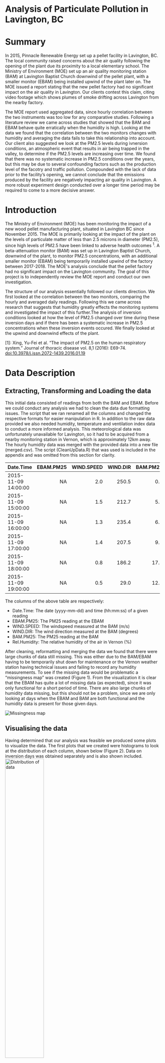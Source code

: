 Analysis of Particulate Pollution in Lavington, BC
================

Summary
=======

In 2015, Pinnacle Renewable Energy set up a pellet facility in Lavington, BC. The local community raised concerns about the air quality following the opening of the plant due its proximity to a local elementary school. The Ministry of Environment (MOE) set up an air quality monitoring station (BAM) at Lavington Baptist Church downwind of the pellet plant, with a smaller monitor (EBAM) being installed upwind of the plant later on. The MOE issued a report stating that the new pellet factory had no significant impact on the air quality in Lavington. Our clients contest this claim, citing video footage which shows plumes of smoke drifting across Lavington from the nearby factory.

The MOE report used aggregated data, since hourly correlation between the two instruments was too low for any comparative studies. Following a literature review we came across studies that showed that the BAM and EBAM behave quite erratically when the humidity is high. Looking at the data we found that the correlation between the two monitors changes with humidity and averaging the data fails to take this relationship into account. Our client also suggested we look at the PM2.5 levels during ivnersion conditions, an atmospheric event that results in air being trapped in the valley, to determine if the PM2.5 levels are increasing over time. We found that there was no systematic increase in PM2.5 conditions over the years, but this may be due to several confounding factors such as the production level of the facotry and traffic pollution. Compounded with the lack of data prior to the facility’s opening, we cannot conclude that the emissions produced by the facility are negatively impacting air quality in Lavington. A more robust experiment design conducted over a longer time period may be required to come to a more decisive answer.

Introduction
============

The Ministry of Environment (MOE) has been monitoring the impact of a new wood pellet manufacturing plant, situated in Lavington BC since November 2015. The MOE is primarily looking at the impact of the plant on the levels of particulate matter of less than 2.5 microns in diameter (PM2.5), since high levels of PM2.5 have been linked to adverse health outcomes $^1$. A beta-attenuation monitor (BAM) was set up in Lavington Baptist Church, downwind of the plant, to monitor PM2.5 concentrations, with an additional smaller monitor (EBAM) being temporarily installed upwind of the factory between 2017-2018. The MOE's analysis conclude that the pellet factory had no significant impact on the Lavington community. The goal of this project is to independently review the MOE report and conduct our own investigation.

The structure of our analysis essentially followed our clients direction. We first looked at the correlation between the two monitors, comparing the hourly and averaged daily readings. Following this we came across research that suggests that humidity greatly effects the monitoring systems and investigated the impact of this further.The analysis of inversion conditions looked at how the level of PM2.5 changed over time during these inversion days and if there has been a systematic increase in PM2.5 concentrations when these inversion events occured. We finally looked at the upwind and downwind effects of the plant.

[1]: Xing, Yu-Fei et al. “The impact of PM2.5 on the human respiratory system.” Journal of thoracic disease vol. 8,1 (2016): E69-74. <doi:10.3978/j.issn.2072-1439.2016.01.19> 

Data Description
================

Extracting, Transforming and Loading the data
---------------------------------------------

This initial data consisted of readings from both the BAM and EBAM. Before we could conduct any analysis we had to clean the data due formatting issues. The script that we ran renamed all the columns and changed the respective formats for easier manipulation in R. In addition to the raw data provided we also needed humidity, temperature and ventilation index data to conduct a more informed analysis. This meteorological data was unfortunately unavailable for Lavington, so it had to be acquired from a nearby monitoring station in Vernon, which is approximately 12km away. The hourly humidity data was merged with the provided data into a new file (merged.csv). The script (CleanUpData.R) that was used is included in the appendix and was omitted from this section for clarity.

| Date.Time           |  EBAM.PM25|  WIND.SPEED|  WIND.DIR|  BAM.PM25|  Rel.Humidity|
|:--------------------|----------:|-----------:|---------:|---------:|-------------:|
| 2015-11-09 14:00:00 |         NA|         2.0|     250.5|       0.1|            67|
| 2015-11-09 15:00:00 |         NA|         1.5|     212.7|       5.1|            70|
| 2015-11-09 16:00:00 |         NA|         1.3|     235.4|       6.1|            77|
| 2015-11-09 17:00:00 |         NA|         1.4|     207.5|       9.7|            82|
| 2015-11-09 18:00:00 |         NA|         0.8|     186.2|      17.2|            86|
| 2015-11-09 19:00:00 |         NA|         0.5|      29.0|      12.1|            86|

The columns of the above table are respectively:

-   Date.Time: The date (yyyy-mm-dd) and time (hh:mm:ss) of a given reading
-   EBAM.PM25: The PM25 reading at the EBAM
-   WIND.SPEED: The windspeed measured at the BAM (m/s)
-   WIND.DIR: The wind direction measured at the BAM (degrees)
-   BAM.PM25: The PM25 reading at the BAM
-   Rel.Humidity: The relative humidity of the air in Vernon (%)

After cleaning, reformatting and merging the data we found that there were large chunks of data still missing. This was either due to the BAM/EBAM having to be temporarily shut down for maintenance or the Vernon weather station having technical issues and failing to record any humidity measurements. To see if the missing data would be problematic a “missingness map” was created (Figure 1). From the visualization it is clear that the EBAM has quite a lot of missing data (as expected), since it was only functional for a short period of time. There are also large chunks of humidity data missing, but this should not be a problem, since we are only looking at days when the EBAM and BAM are both functional and the humidity data is present for those given days.

![Missingness map](StatisticalConsultingProject_files/figure-markdown_github/mismap-1.png)

Visualising the data
--------------------

Having determined that our analysis was feasible we produced some plots to visualize the data. The first plots that we created were histograms to look at the distribution of each column, shown below (Figure 2). Data on inversion days was obtained separately and is also shown included.
<img src="StatisticalConsultingProject_files/figure-markdown_github/distplot-1.png" alt="Distribution of data" height="50%" />
<p class="caption">
Distribution of data
</p>

The histograms of the EBAM and BAM both have a strong right skew (i.e. the readings are clustered near the left side and have a longer tail on the right). The distribution of the humidity data almost mirrors this, showing a strong left skew, with a large number of readings having quite high humidity. The plot of the wind direction is quite interesting, since it shows two clear modes, suggesting the majority of the wind comes from two distinct directions. The inversion data data also has a pronounced skew and may need to be transformed before any further analysis can be conducted.

After looking at the distribution of the columns, we created a scatter plot array (Figure 3), to look at any relationships between the variables.

<img src="StatisticalConsultingProject_files/figure-markdown_github/scatterarray-1.png" alt="Scatter plot array" height="50%" />
<p class="caption">
Scatter plot array
</p>

There is a lot that can be inferred from the scatter plot array, which can then be rigorously tested later on. The scatter plots of WIND.SPEED vs EBAM.PM25 and BAM.PM25, suggests that as windspeed increases there are fewer particulates in the air. This is essentially a hypothesis that our clients suggested we should test. Namely, that on inversions days (i.e. days when there is no wind due to certain weather systems), the pollution levels in the valley should be higher due to stagnant air. There are several other pronounced patterns in the scatter plot array. A striking one is the difference between the BAM and EBAM as relative humidity increases. The PM2.5 levels measured by the EBAM appear to increase with humidity, however for the BAM the distribution remains fairly uniform. Finally, the WIND.SPEED vs WIND.DIR suggests that strong winds only come from two directions, as depicted by the wind-rose provided by the MOE.

A time series plot of the PM2.5 data was created for both the BAM and EBAM.The below figure shows that there is quite a lot of noise in the PM2.5 recordings from both the machines. The large spikes near the end of 2017 and also 2018 correspond to the forest fires that occurred in BC. Its also clear that the EBAM was only running for a short period of time. The majority of this project will focus on that time window when both machines were functional.

![Time Series plot for BAM and EBAM](StatisticalConsultingProject_files/figure-markdown_github/tsPlot-1.png)

Methods and Results
===================

Effect of humidity of EBAM and BAM
----------------------------------

Following our meeting with the clients there was quite a lot of uncertainty regarding the statistical approach used by the MOE. A major concern was the fact that the MOE decided to average the hourly data and only look at this daily aggregated average in their analysis. The MOE stated that averaging the data created far higher correlation between the two instruments and removed any noise from the data. We first computed the correaltion between the BAM and EBAM to verify the MOE's findings.

``` r
#Find first and last EBAM readings
NAidx <- which(!is.na(df.merged$EBAM.PM25))
first <- min(NAidx)
last <- max(NAidx)

first_EBAM <- df.merged$Date.Time[first]
last_EBAM <- df.merged$Date.Time[last]

# Create a subset of the data
ss <- subset(df.merged,first_EBAM < Date.Time & Date.Time < last_EBAM)

#Create averaged data
ag1 <- aggregate(ss$EBAM.PM25, by=list(ss$Date.Time), mean,na.action = na.omit);
ag2 <- aggregate(ss$BAM.PM25, by=list(ss$Date.Time), mean,na.action = na.omit);

#Comptute raw and aggregate correlations
cor(ss$EBAM.PM25,ss$BAM.PM25,use = "complete.obs"), "\n")
```

    ## Correaltion of hourly data:  0.517835

``` r
cor(ag1$x,ag2$x,use="complete.obs"))
```

    ## Correaltion of daily data:  0.9210984

After creating a subset of the data that only looks at the window when both instruments were running we computed the raw correlation between the two sets. The correlation was approximately 0.513 compared the to averaged daily correlation, which was far higher at 0.921 confirming the MOE’s findings that the daily averages have far higher correaltion between the BAM and EBAM. A scatter plot (Figure 5), was created to visually display these findings.

![Scatter plots of BAM vs EBAM readings](StatisticalConsultingProject_files/figure-markdown_github/scatterCor-1.png)

After some research we came across an article <sup>2<sup> that suggested the low correlation in the readings may be due to humidity, which which increases the noise in measuring the PM2.5 concentrations. To look at the impact of humidty on the correlation of the two instruments we only looked at days when the instruments were located next to each other or the 'colocation period'.(Figure 6).

![How humidty effects correlation](StatisticalConsultingProject_files/figure-markdown_github/unnamed-chunk-3-1.png)

The figure produced showed an interesting pattern. The hourly correlation between the two instruments is fairly high when the humidity level is around 20%, after which it drops steadily, with the lowest correlation seen at around 40% humidity. Following this the hourly correlation increases with humidity, levelling out at around 0.6. The daily correlation at different levels of humidity also shows a similar pattern, however as the humidity increased so did the correlation without tapering off. These plots suggest that humidity has a clear impact on the instruments and although averaging the daily readings appears to somewhat mitigate this effect it may not necessarily be the appropriate way to analyze the data. Thus, the effect of humidity on the BAM and EBAM is a topic that should be explored further and a naive averaging of the data may not be the statistically appropriate way to conduct the analysis.

[2]: Schweizer, Don et al. "A comparative analysis of temporary and permanent beta attenuation monitors: The importance of understanding data and equipment limitations when creating PM2.5 air quality health advisories." Atmospheric Pollution Research vol 7.5 (2016): E865-875. <doi:10.1016/j.apr.2016.02.003>

Data Description
================

Inversion day analysis
----------------------

An inversion day is an atmospheric phenomena that predominantly occurs during winter when a cool air system descends into a valley, followed by a warmer air system resulting in stagnant wind conditions. Due to the wind being stagnant any pollution in the valley is trapped. The client proposed an analysis looking at inversion days over time to see if there is any significant increase over successive years in the PM2.5 levels.

The distribution of the inversion data is shown in the previous section (Figure 2). Due to the strong skew, the data was log-transformed before any further analysis was conducted. Following this box-plots were made to see if there is any visual difference in the inversion days for different years (Figure 7).

![Box-plot of inversion days](StatisticalConsultingProject_files/figure-markdown_github/inversionBox-1.png)

The resulting box plots show that there may be a difference in the PM2.5 concentrations over time during inversion days. To test this we conducted an ANOVA and a post hoc Tukey HSD. The aim of this was to determine if the differences in PM2.5 that are seen in the box-plots are statistically significant or due to natural variation in the data.

``` r
anova.treatment <- aov(log(lowVIdays$BAM.PM25) ~ lowVIdays$Group, data=lowVIdays)
summary(anova.treatment)
```

    ##                  Df Sum Sq Mean Sq F value   Pr(>F)    
    ## lowVIdays$Group   3   7.58  2.5250   15.33 3.76e-09 ***
    ## Residuals       238  39.20  0.1647                     
    ## ---
    ## Signif. codes:  0 '***' 0.001 '**' 0.01 '*' 0.05 '.' 0.1 ' ' 1

![QQ and residual plots from ANOVA](StatisticalConsultingProject_files/figure-markdown_github/QQandResid-1.png)

The results of the ANOVA indicate that there is a significant difference in the PM2.5 levels during the different winter seasons. This is clear from the p-value for lowVIdays$Group, which is 3.76e-0.9, implying that at least one of the seasons is different from the others. This confirms what the box-plots show, where seasons B and D appear to be different from seasons A and C. The validity of the ANOVA was confirmed via residual and QQ plots (Figure 8). These show that the ANOVA is a fairly good fit to the data.

    ##   Tukey multiple comparisons of means
    ##     95% family-wise confidence level
    ## 
    ## Fit: aov(formula = log(lowVIdays$BAM.PM25) ~ lowVIdays$Group, data = lowVIdays)
    ## 
    ## $`lowVIdays$Group`
    ##            diff         lwr        upr     p adj
    ## B-A  0.41262441  0.23641831  0.5888305 0.0000000
    ## C-A  0.10320908 -0.06143872  0.2678569 0.3682950
    ## D-A  0.42603597  0.15358285  0.6984891 0.0004081
    ## C-B -0.30941533 -0.48889451 -0.1299362 0.0000742
    ## D-B  0.01341156 -0.26825239  0.2950755 0.9993302
    ## D-C  0.32282689  0.04824560  0.5974082 0.0138358

In order to determine which seasons are different we conducted a post-hoc Tukey analysis. When comparing multiple groups it is incorrect to just compare one group to the next. Doing so increases the family wise error (FWE). Essentially, if you compare multiple groups from the same family the chance of one group being statistically different from the rest by chance increases with the number of groups being compared. To account for this we used Tukeys HSD, which accounts for the FWE. The results of this showed that the PM2.5 concentrations of groups A and C (2015 and 2017 respectively) were significantly different from groups B and D (2016 and 2018 respectively). This is clear from the p adj values, where any value below 0.05 indicates a statistically significant difference between the groups. This result doesn’t allow us to conclusively say that the PM2.5 concentration has steadily increased year by year.

Effect of Wind on readings
--------------------------

The scatter array clearly shows that majority of the strong winds are within 10-80 degrees (i.e. North-Easterly winds). Since the EBAM was located NE of the pellet factory, whereas the BAM was SE, we believed that the wind would drag pollutants from the factory to the BAM but not past the EBAM. Essentially, if the pellet factory produced a significant amount of pollution the strong NE wind would bring the pollutants to the BAM but not the EBAM, due to their relative locations. Therefore one would expect BAM readings to be higher than EBAM on days when there was a NE wind. To test this hypothesis we created a subset of the data, only focusing on days with a NE wind. We then conducted a simple t-test to compare the difference between BAM and EBAM (BAM - EBAM) on days when there is NE wind against days when there isn’t a NE wind. The results of this t-test are below.

``` r
dat.wind <- subset(df.merged, df.merged$WIND.DIR < 80 & df.merged$WIND.DIR > 10)
dat.wind.diff <- dat.wind$BAM.PM25 - dat.wind$EBAM.PM25

dat.nowind <- subset(df.merged,!(df.merged$WIND.DIR < 80 & df.merged$WIND.DIR > 10))
dat.nowind.diff <- dat.nowind$BAM.PM25 - dat.nowind$EBAM.PM25
tt1 <- t.test(dat.wind.diff, dat.nowind.diff, alternative = c("greater"))
tt1
```

    ## 
    ##  Welch Two Sample t-test
    ## 
    ## data:  dat.wind.diff and dat.nowind.diff
    ## t = 2.6744, df = 3461.8, p-value = 0.003761
    ## alternative hypothesis: true difference in means is greater than 0
    ## 95 percent confidence interval:
    ##  0.2653289       Inf
    ## sample estimates:
    ##  mean of x  mean of y 
    ##  0.4400840 -0.2494585

The null hypothesis of the t-test is that the (BAM - EBAM) readings are the same on days when there is NE wind compared with days when there is no NE wind. The t-test we conducted gave a significant p-value of 0.003761, thus we reject the null hypothesis in favour of the alternative. This suggests that on days when there is a NE wind the pollutants are being dragged from the factory into Lavington. It is interesting to note the difference in means. The mean of x (BAM - EBAM on days when there is a NE wind) is 0.44, the mean of y (BAM - EBAM on days when there isn’t a NE wind) is -0.25. Thus, on days when there is a NE wind the BAM readings are higher compared to the EBAM and on days when there is no NE the opposite is true. It should be noted that this does not directly imply that the pellet factory is causing the pollution. There may be several confounding variables that could be affecting the PM2.5 readings. An important one being humidity. It was noted in a previous section that humidity changes the correlation between the BAM and the EBAM and it could be the case that certain humidity conditions render comparisons between the two instruments meaningless.

Concluding discussion
=====================

The goal of this report was to assess the impact of the pellet factory on pollution in Lavington, BC. Due to the large scope of the project and multiple questions from the client we broke the problem down into three separate areas. The analysis of humidity showed that there is a clear trend in the correlation between the two instruments with differing humidity. Therefore, averaging the hourly data to get a better correlation may not necessarily be the statistically correct approach, as it fails to account for the underlying trend. It was suggested that differencing the BAM and EBAM may produce more stable readings. This is done below for both hourly and averaged daily readings.

``` r
diff.df <- ss$EBAM.PM25 - ss$BAM.PM25
fit.dif <- lmRob(diff.df ~ ss$Rel.Humidity)
plot(diff.df ~ ss$Rel.Humidity,ylab="(EBAM - BAM) Difference in PM25 concentration",
     xlab="Relative Humidty (%)",,ylim=c(-50,100))
abline(fit.dif$coefficients[1],fit.dif$coefficients[2],col="red")
```

![Difference plot Hourly](StatisticalConsultingProject_files/figure-markdown_github/difFig-1.png)

The above plot shows the difference in readings between the BAM and EBAM and how this change with humidity. A robust linear regression was fit and the red line shows this fit. Clearly from the above plot, when the humidity is low the difference is fairly well centred around 0, however with increasing humidity there is greater variance in the difference. Nonetheless, the differenced data appears to be centred around zero. Therefore, we can naively assume that neither the BAM or EBAM are getting systematically higher readings as humidity changes.

``` r
aggregate.df <- aggregate(ss$EBAM.PM25-ss$BAM.PM25, by=list(ss$Date.Time),
                          mean,na.action=na.omit)
humidty.agg <- aggregate(ss$Rel.Humidity, by=list(ss$Date.Time), mean,na.action = na.omit)
fit.agg <- lmRob(aggregate.df$x ~ humidty.agg$x)
plot(aggregate.df$x ~ humidty.agg$x,ylab="(EBAM - BAM) Daily difference in
     PM25 concentration",xlab="Relative Humidty (%)",ylim=c(-50,100))
abline(fit.agg$coefficients[1],fit.agg$coefficients[2],col="red")
```

![Difference plot Daily](StatisticalConsultingProject_files/figure-markdown_github/diffFigDaily-1.png)

The same was done for averaged daily data. This plot is not noticibly different from the hourly values.

The analysis of inversion conditions showed statistically significant differences between the years, however there was no real trend in PM2.5 values. The level of pollutant increased but then subsequently decreased. This means we cannot say that the pellet factory is increasing PM2.5 levels in Lavington. The PM2.5 levels in the area should continue to be monitored over time to see if the trend we found is cyclical or caused by pellet factory production. Another important confounding factor that we hope to look at is the amount of pellet factory production. It may have been the case the the PM2.5 levels dropped in certain years due to the factory being less active.

Finally, we looked at the maximum level of PM2.5 overtime and found that with the exception of two wildfire spikes, the concentration of PM2.5 otherwise remains well under 100 micrograms per cubic meter, up to which the air can still be considered healthy.

``` r
max.df <- df.merged %>% 
        group_by(Date = as.Date(df.merged$Date.Time)) %>% 
        summarise(y = max(BAM.PM25,na.rm=TRUE))
colnames(max.df)[2]<- "dailyMax"

maxplot <- ggplot(max.df,aes(x=Date, y=dailyMax))+ geom_line(color = "black", size = 0.5)+ 
            geom_hline(yintercept=55, linetype="dashed", color = "red")+
            ylab("PM2.5 Reading (BAM)") + xlab("Year")
print(maxplot)
```

![Time Series of Daily Maximum PM2.5 Concentration (BAM)](StatisticalConsultingProject_files/figure-markdown_github/maxtime-1.png)

Appendix
========

CleanUpData.R

``` r
#Script to clean and merge data

#Get packages
library(data.table)
library(dplyr)

#Load raw data
data <- read.csv('Data/Lavington_2015-2018.csv', header = T, stringsAsFactors = FALSE)

#Change column type
data$BAM.PM25 <- as.numeric(data$PM25_BAM..ug.m3.)
data$WIND.DIR <- as.numeric(data$WDIR_VECT_BAM..deg.)
data$WIND.SPEED <- as.numeric(data$WSPD_SCLR_BAM..m.s.)
data$EBAM.PM25 <- as.numeric(data$PM25_EBAM..ug.m3.)
colnames(data)[1] <- 'Date.Time'

#create a new df
df <- data[,c('Date.Time','EBAM.PM25','WIND.SPEED','WIND.DIR','BAM.PM25')]
df <- df[1:26928,] #last few rows had summary info
df$Date.Time <- as.POSIXct(df$Date.Time, format= "%Y-%m-%d %H:%M") #make column datetime object


#### Cleaning Date.Time column ####
na.idx <- which(is.na(df$Date.Time)) #anything with NA had formatting issue

for( i in (1:length(na.idx))){
  idx <- na.idx[i]
  date.before <- df$Date.Time[idx-1]
  date.after <- df$Date.Time[idx+1]
  if(is.na(date.after) | is.na(date.before)){
    print("Error both rows before and after are NA")
    print(i)

  }
  else if(date.before + 2*60*60 != date.after ){
    print('Error, this rows time cannot be determined')
    print(i)
  }else{
    date.missing <- date.before+ 1*60*60
    df$Date.Time[idx] <- date.missing
  }
}


#get first and last dates of BAM recording
start.idx <- min(which(!is.na(df$BAM.PM25)))
start.idx

last.idx <- max(which(!is.na(df$BAM.PM25)))
last.idx

start.date <- df$Date.Time[start.idx]
end.date <- df$Date.Time[last.idx]


#### Getting humidity Data ####
weather.data.files <- list.files("Data/Vernon_Data/",pattern= '.csv', full.names = TRUE)
temp.files <- lapply(weather.data.files,fread,skip=14)
weather.data <- rbindlist(temp.files, fill = TRUE)
humdity.data <- weather.data[,c('Date/Time','Rel Hum (%)')]
#head(humdity.data)


#Add date/time column
names(humdity.data)[1] <- 'Date.Time'
humdity.data$Date.Time <- as.POSIXct(humdity.data$Date.Time, format= "%Y-%m-%d %H:%M")
#head(humdity.data)

#sort data
humdity.data <- humdity.data[order(Date.Time),]



#filter humidity data
humdity.data <- humdity.data %>%
  filter(Date.Time >= start.date ) %>% filter(Date.Time <= end.date)

df <- df %>%
  filter(Date.Time >= start.date) %>% filter(Date.Time <= end.date)

#head(df)
#head(humdity.data)

#tail(df)
#tail(humdity.data)


# Get the range of dates covered
# Clearly some dates are missing. Not an issue right now.
df$Date.Time[!df$Date.Time %in% humdity.data$`Date/Time`]

#Left-Join both dataframes
df.merged <- left_join(df, humdity.data, by=c("Date.Time"))
head(df.merged)

#write.csv(df.merged,'Data/mergedData.csv')
```

Function used to generate scatter plot of Correlation vs Humidty:

``` r
Extra time series plots for the subset of data
```

``` r
#Plotting time range where the data for EBAM is present
NAidx <- which(!is.na(df.merged$EBAM.PM25))
first <- min(NAidx)
last <- max(NAidx)

first_EBAM <- df.merged$Date.Time[first]
last_EBAM <- df.merged$Date.Time[last]


# Plot a subset of the data
ss <- subset(df.merged,first_EBAM < Date.Time & Date.Time < last_EBAM)


bamPlot <- ggplot(ss,aes(x=Date.Time, y=BAM.PM25))+ geom_line(color = "#FC4E07", size = 0.5)+ylim(c(0,100))
ebamPlot <- ggplot(ss,aes(x=Date.Time, y=EBAM.PM25))+ geom_line(color = "blue", size = 0.5)+ylim(c(0,100))
plot_grid(bamPlot, ebamPlot, labels = "AUTO")
```

![](StatisticalConsultingProject_files/figure-markdown_github/unnamed-chunk-9-1.png)

Plotting averaged time series data from BAM and EBAM

``` r
ggplot()+
    geom_line(data=aggregateBAM,aes(x=Group.1, y=x,color= "BAM"))+
    geom_line(data=aggregateEBAM,aes(x=Group.1, y=x,color= "EBAM"))+
     xlab("Time") + ylab("PM25 concentration") + labs()
```

![](StatisticalConsultingProject_files/figure-markdown_github/unnamed-chunk-10-1.png)

Even after averaging still quite erratic

Plot of differenced time series

``` r
ggplot()+
    geom_line(data=ss,aes(x=Date.Time, y=BAM.PM25 - EBAM.PM25,color= "BAM - EBAM"))+
     xlab("Time") + ylab("PM25 concentration") + ggtitle('Plot of differenced time series') +labs()
```

![](StatisticalConsultingProject_files/figure-markdown_github/unnamed-chunk-11-1.png)

``` r
dat <- df.merged
dat <- na.omit(dat)

row.names(dat) <- 1:nrow(dat)
start <- rownames(dat[dat$Date.Time == "2017/11/23 00:00",])
end <- rownames(dat[dat$Date.Time == "2018/4/9 23:00",])

dat.comp <- dat[c(start:end),]
```

    ## Warning in start:end: numerical expression has 24 elements: only the first
    ## used

    ## Warning in start:end: numerical expression has 23 elements: only the first
    ## used

``` r
dat.wind.ne <- subset(dat.comp, dat.comp$WIND.DIR < 80 & 
                        dat.comp$WIND.DIR > 10)
dat.wne.strong <- subset(dat.wind.ne, dat.wind.ne$WIND.SPEED >= 3)
dat.wne.weak <- subset(dat.wind.ne, dat.wind.ne$WIND.SPEED < 3)

tt1 <- t.test(dat.wind.ne$BAM.PM25, dat.wind.ne$EBAM.PM25, alternative = c("greater"))
tt2 <- t.test(dat.wne.strong$BAM.PM25, dat.wne.strong$EBAM.PM25, alternative = c("greater"))
tt3 <- t.test(dat.wne.weak$BAM.PM25, dat.wne.weak$EBAM.PM25, alternative = c("greater"))

dat.wind.sw <- subset(dat.comp, dat.comp$WIND.DIR < 260 & 
                        dat.comp$WIND.DIR > 190)
dat.wsw.strong <- subset(dat.wind.sw, dat.wind.sw$WIND.SPEED >= 3)
dat.wsw.weak <- subset(dat.wind.sw, dat.wind.sw$WIND.SPEED < 3)

tt4 <- t.test(dat.wind.sw$BAM.PM25, dat.wind.sw$EBAM.PM25, alternative = c("less"))
tt5 <- t.test(dat.wsw.strong$BAM.PM25, dat.wsw.strong$EBAM.PM25, alternative = c("less"))
tt6 <- t.test(dat.wsw.weak$BAM.PM25, dat.wsw.weak$EBAM.PM25, alternative = c("less"))

temptable <- matrix(, nrow = 6, ncol = 2)
ttestname <- c("All NE Winds", "Strong NE Winds", "Weak NE Winds", "All SW Winds", 
            "Strong SW Winds", "Weak SW Winds")
pvalue <- c(0.031, 0.290, 0.035, 0.002, 0.000, 0.020)
temptable[,1] <- ttestname
temptable[,2] <- pvalue

regtable <- matrix(, nrow = 4, ncol = 4)
cov <- c("Wind Direction (Binary)", "Wind Speed (Scalar)", "Relative Humidity (%)", "Wind Direction * Wind Speed")
est <- c(-1.641, -1.156, 0.034, 1.464)
pval <- c(0.022, 0.000, 0.002, 0.001)
sig <- c(0.05, 0.001, 0.01, 0.001)
regtable[,1] <- cov
regtable[,2] <- est
regtable[,3] <- pval
regtable[,4] <- sig
kable(regtable, digits = 3, align = "c", caption = "\\label{tab:regress}Multilinear Model Estimated Coefficients", col.names = c("Covariate", "Estimated Coefficient", "P-Value", "Significance Level"))
```

|           Covariate          | Estimated Coefficient | P-Value | Significance Level |
|:----------------------------:|:---------------------:|:-------:|:------------------:|
|    Wind Direction (Binary)   |         -1.641        |  0.022  |        0.05        |
|      Wind Speed (Scalar)     |         -1.156        |    0    |        0.001       |
|     Relative Humidity (%)    |         0.034         |  0.002  |        0.01        |
| Wind Direction \* Wind Speed |         1.464         |  0.001  |        0.001       |




